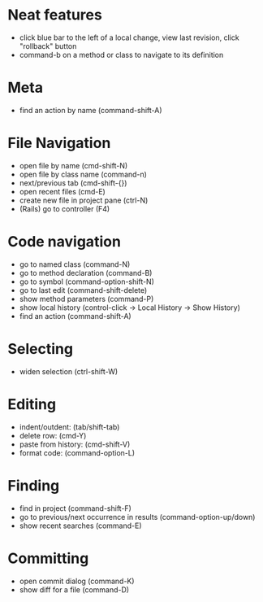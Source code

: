 # Neat features

* click blue bar to the left of a local change, view last revision, click "rollback" button
* command-b on a method or class to navigate to its definition


# Meta

* find an action by name (command-shift-A)


# File Navigation

* open file by name (cmd-shift-N)
* open file by class name (command-n)
* next/previous tab (cmd-shift-{})
* open recent files (cmd-E)
* create new file in project pane (ctrl-N)
* (Rails) go to controller (F4)


# Code navigation

* go to named class (command-N)
* go to method declaration (command-B)
* go to symbol (command-option-shift-N)
* go to last edit (command-shift-delete)
* show method parameters (command-P)
* show local history (control-click -> Local History -> Show History)
* find an action (command-shift-A)


# Selecting

* widen selection (ctrl-shift-W)


# Editing

* indent/outdent: (tab/shift-tab)
* delete row: (cmd-Y)
* paste from history: (cmd-shift-V)
* format code: (command-option-L)

# Finding

* find in project (command-shift-F)
* go to previous/next occurrence in results (command-option-up/down)
* show recent searches (command-E)

# Committing

* open commit dialog (command-K)
* show diff for a file (command-D)
